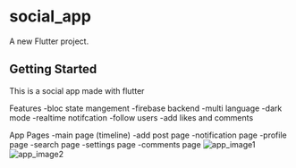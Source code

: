 # social_app

A new Flutter project.

## Getting Started

This is a social app made with flutter

Features
-bloc state mangement
-firebase backend
-multi language
-dark mode
-realtime notifcation
-follow users
-add likes and comments


App Pages
-main page (timeline)
-add post page
-notification page
-profile page
-search page
-settings page
-comments page
![app_image1](https://user-images.githubusercontent.com/32137323/170884313-f09748bd-2d89-4f8d-a67d-37a46f0e168b.jpg)
![app_image2](https://user-images.githubusercontent.com/32137323/171105841-4e76b569-29ce-4277-b873-3f3a37a1493f.jpg)
